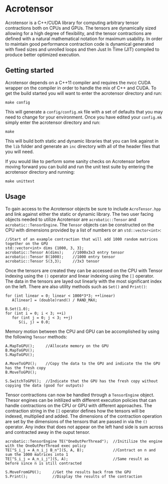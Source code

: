 # Acrotensor

Acrotensor is a C++/CUDA library for computing arbitrary tensor contractions both on CPUs and GPUs.  The tensors are dynamically sized allowing for a high degree of flexibility, and the tensor contractions are defined with a natural mathematical notation for maximum usability.  In order to maintain good performance contraction code is dynamical generated with fixed sizes and unrolled loops and then Just In Time (JIT) compiled to produce better optimized execution.

## Getting started

Acrotensor depends on a C++11 compiler and requires the nvcc CUDA wrapper on the compiler in order to handle the mix of C++ and CUDA.  To get the build started you will want to enter the acrotensor directory and run:
```
make config
```

This will generate a `config/config.mk` file with a set of defaults that you may need to change for your environment.  Once you have edited your `config.mk` simply enter the acrotensor directory and run:
```
make
```

This will build both static and dynamic libraries that you can link against in the `lib` folder and generate an `inc` directory with all of the header files that you will need.

If you would like to perform some sanity checks on Acrotensor before moving forward you can build and run the unit test suite by entering the acrotensor directory and running:
```
make unittest
```

## Usage

To gain access to the Acrotensor objects be sure to include `AcroTensor.hpp` and link against either the static or dynamic library.  The two user facing objects needed to utilize Acrotensor are `acrobatic::Tensor` and `acrobatic::TensorEngine`.  The `Tensor` objects can be constructed on the CPU with dimensions provided by a list of numbers or an `std::vector<int>`:
```
//Start of an example contraction that will add 1000 random matrices together on the GPU
std::vector<int> dims {1000, 3, 3};
acrobatic::Tensor A(dims);    //1000x3x3 entry tensor
acrobatic::Tensor B(1000);    //1000 entry tensor
acrobatic::Tensor S(3,3);     //3x3 tensor
```

Once the tensors are created they can be accessed on the CPU with Tensor indexing using the `()` operator and linear indexing using the `[]` operator.  The data in the tensors are layed out linearly with the most significant index on the left.  There are also utility methods such as `Set()` and `Print()`:
```
for (int linear = 0; linear < 1000*3*3; ++linear)
   A[linear] = (double)rand() / RAND_MAX;

B.Set(1.0);
for (int i = 0; i < 3; ++i)
   for (int j = 0; j < 3; ++j)
      S(i, j) = 0.0;
```

Memory motion between the CPU and GPU can be accomplished by using the following `Tensor` methods:
```
A.MapToGPU();     //Allocate memory on the GPU
B.MapToGPU();
S.MapToGPU();

A.MoveToGPU();    //Copy the data to the GPU and indicate the the GPU has the fresh copy
B.MoveToGPU();

S.SwitchToGPU();  //Indicate that the GPU has the fresh copy without copying the data (good for outputs)
```

Tensor contractions can now be handled through a `TensorEngine` object.  Thesor engines can be initilized with different execution policies that can handle contractions on the CPU or GPU with different approaches.  The contraction string in the `[]` operator defines how the tensors will be indexed, multiplied and added.  The dimensions of the contraction operation are set by the dimensions of the tensors that are passed in via the `()` operator.  Any index that does not appear on the left hand side is sum across and contracted away in the ouput tensor.
```
acrobatic::TensorEngine TE("OneOutPerThread");  //Initilize the engine with the OneOutPerThread exec policy
TE["S_i_j = A_n_i_j B_n"](S, A, B);             //Contract on n and sum the 1000 matrices into 1
TE["S_i_j = A_n_i_j"](S, A);                    //Same result as before since n is still contracted

S.MoveFromGPU();     //Get the results back from the GPU
S.Print();           //Display the results of the contraction
```